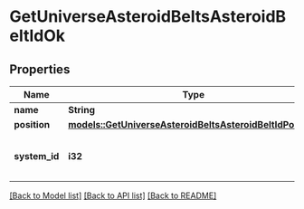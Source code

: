 # GetUniverseAsteroidBeltsAsteroidBeltIdOk

## Properties

Name | Type | Description | Notes
------------ | ------------- | ------------- | -------------
**name** | **String** | name string | 
**position** | [**models::GetUniverseAsteroidBeltsAsteroidBeltIdPosition**](get_universe_asteroid_belts_asteroid_belt_id_position.md) |  | 
**system_id** | **i32** | The solar system this asteroid belt is in | 

[[Back to Model list]](../README.md#documentation-for-models) [[Back to API list]](../README.md#documentation-for-api-endpoints) [[Back to README]](../README.md)


